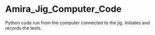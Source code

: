 # Amira_Jig_Computer_Code
Python code run from the computer connected to the jig. Initiates and records the tests.
